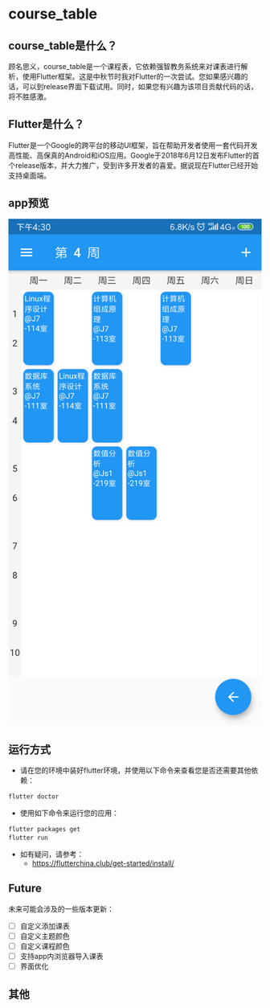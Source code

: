 # course_table

## course_table是什么？

顾名思义，course_table是一个课程表，它依赖强智教务系统来对课表进行解析，使用Flutter框架。这是中秋节时我对Flutter的一次尝试。您如果感兴趣的话，可以到release界面下载试用。同时，如果您有兴趣为该项目贡献代码的话，将不胜感激。

## Flutter是什么？

Flutter是一个Google的跨平台的移动UI框架，旨在帮助开发者使用一套代码开发高性能、高保真的Android和iOS应用。Google于2018年6月12日发布Flutter的首个release版本，并大力推广，受到许多开发者的喜爱。据说现在Flutter已经开始支持桌面端。

## app预览

![](/images/course_table.png)

## 运行方式

- 请在您的环境中装好flutter环境，并使用以下命令来查看您是否还需要其他依赖：

```bash
flutter doctor
```

- 使用如下命令来运行您的应用：

```bash
flutter packages get 
flutter run
```

- 如有疑问，请参考：
  - https://flutterchina.club/get-started/install/


## Future

未来可能会涉及的一些版本更新：

- [ ] 自定义添加课表
- [ ] 自定义主题颜色
- [ ] 自定义课程颜色
- [ ] 支持app内浏览器导入课表
- [ ] 界面优化

## 其他

